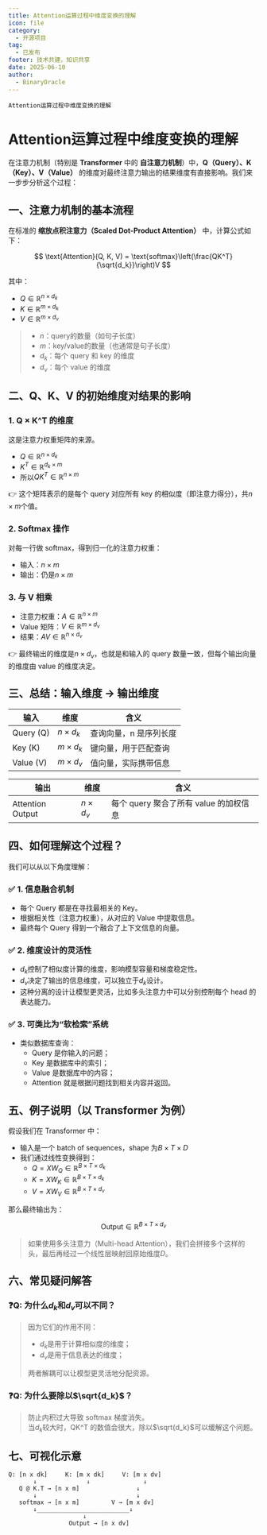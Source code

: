 ```yaml
---
title: Attention运算过程中维度变换的理解
icon: file
category:
  - 开源项目
tag:
  - 已发布
footer: 技术共建，知识共享
date: 2025-06-10
author:
  - BinaryOracle
---
```


`Attention运算过程中维度变换的理解` 

<!-- more -->

# Attention运算过程中维度变换的理解

在注意力机制（特别是 **Transformer** 中的 **自注意力机制**）中，**Q（Query）、K（Key）、V（Value）** 的维度对最终注意力输出的结果维度有直接影响。我们来一步步分析这个过程：

## 一、注意力机制的基本流程

在标准的 **缩放点积注意力（Scaled Dot-Product Attention）** 中，计算公式如下：

$$
\text{Attention}(Q, K, V) = \text{softmax}\left(\frac{QK^T}{\sqrt{d_k}}\right)V
$$

其中：
- $Q \in \mathbb{R}^{n \times d_k}$
- $K \in \mathbb{R}^{m \times d_k}$
- $V \in \mathbb{R}^{m \times d_v}$

> - $n$：query的数量（如句子长度）
> - $m$：key/value的数量（也通常是句子长度）
> - $d_k$：每个 query 和 key 的维度
> - $d_v$：每个 value 的维度



## 二、Q、K、V 的初始维度对结果的影响

### 1. **Q × K^T 的维度**

这是注意力权重矩阵的来源。

- $Q \in \mathbb{R}^{n \times d_k}$
- $K^T \in \mathbb{R}^{d_k \times m}$
- 所以$QK^T \in \mathbb{R}^{n \times m}$

👉 这个矩阵表示的是每个 query 对应所有 key 的相似度（即注意力得分），共$n \times m$个值。



### 2. **Softmax 操作**

对每一行做 softmax，得到归一化的注意力权重：

- 输入：$n \times m$
- 输出：仍是$n \times m$



### 3. **与 V 相乘**

- 注意力权重：$A \in \mathbb{R}^{n \times m}$
- Value 矩阵：$V \in \mathbb{R}^{m \times d_v}$
- 结果：$AV \in \mathbb{R}^{n \times d_v}$

👉 最终输出的维度是$n \times d_v$，也就是和输入的 query 数量一致，但每个输出向量的维度由 value 的维度决定。



## 三、总结：输入维度 → 输出维度

| 输入 | 维度 | 含义 |
| --- | --- | --- |
| Query (Q) | $n \times d_k$ | 查询向量，n 是序列长度 |
| Key (K) | $m \times d_k$ | 键向量，用于匹配查询 |
| Value (V) | $m \times d_v$ | 值向量，实际携带信息 |

| 输出 | 维度 | 含义 |
| --- | --- | --- |
| Attention Output | $n \times d_v$ | 每个 query 聚合了所有 value 的加权信息 |



## 四、如何理解这个过程？

我们可以从以下角度理解：

### ✅ 1. **信息融合机制**
- 每个 Query 都是在寻找最相关的 Key。
- 根据相关性（注意力权重），从对应的 Value 中提取信息。
- 最终每个 Query 得到一个融合了上下文信息的向量。

### ✅ 2. **维度设计的灵活性**
- $d_k$控制了相似度计算的维度，影响模型容量和梯度稳定性。
- $d_v$决定了输出的信息维度，可以独立于$d_k$设计。
- 这种分离的设计让模型更灵活，比如多头注意力中可以分别控制每个 head 的表达能力。

### ✅ 3. **可类比为“软检索”系统**
- 类似数据库查询：
  - Query 是你输入的问题；
  - Key 是数据库中的索引；
  - Value 是数据库中的内容；
  - Attention 就是根据问题找到相关内容并返回。



## 五、例子说明（以 Transformer 为例）

假设我们在 Transformer 中：

- 输入是一个 batch of sequences，shape 为$B \times T \times D$
- 我们通过线性变换得到：
  - $Q = XW_Q \in \mathbb{R}^{B \times T \times d_k}$
  - $K = XW_K \in \mathbb{R}^{B \times T \times d_k}$
  - $V = XW_V \in \mathbb{R}^{B \times T \times d_v}$

那么最终输出为：

$$
\text{Output} \in \mathbb{R}^{B \times T \times d_v}
$$

> 如果使用多头注意力（Multi-head Attention），我们会拼接多个这样的头，最后再经过一个线性层映射回原始维度$D$。



## 六、常见疑问解答

### ❓Q: 为什么$d_k$和$d_v$可以不同？
> 因为它们的作用不同：  
> - $d_k$是用于计算相似度的维度；
> - $d_v$是用于信息表达的维度；  
> 
> 两者解耦可以让模型更灵活地分配资源。

### ❓Q: 为什么要除以$\sqrt{d_k}$？
> 防止内积过大导致 softmax 梯度消失。  
> 当$d_k$较大时，QK^T 的数值会很大，除以$\sqrt{d_k}$可以缓解这个问题。



## 七、可视化示意

```
Q: [n x dk]     K: [m x dk]     V: [m x dv]
       ↓              ↓               ↓
   Q @ K.T → [n x m]                ↓
       ↓                            ↓
   softmax → [n x m]         V → [m x dv]
       ↓__________________________↓
                     ↓
                 Output → [n x dv]
```

